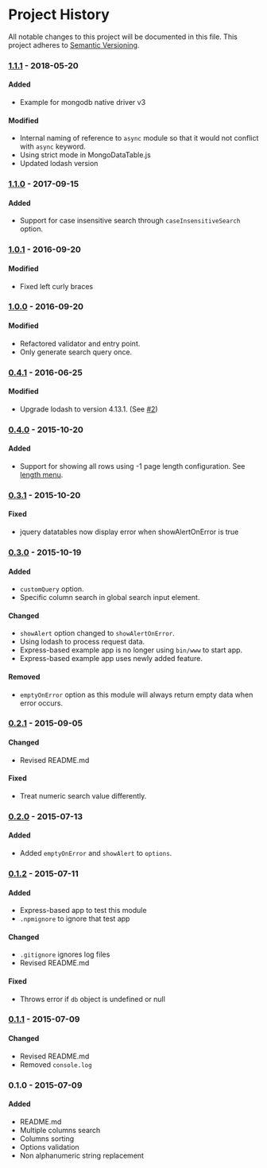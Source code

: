 # Project History

All notable changes to this project will be documented in this file. This project adheres to [Semantic Versioning](http://semver.org/).

### [1.1.1] - 2018-05-20

#### Added
* Example for mongodb native driver v3

#### Modified
* Internal naming of reference to `async` module so that it would not conflict with `async` keyword.
* Using strict mode in MongoDataTable.js
* Updated lodash version

### [1.1.0] - 2017-09-15

#### Added
* Support for case insensitive search through `caseInsensitiveSearch` option.

### [1.0.1] - 2016-09-20

#### Modified
* Fixed left curly braces

### [1.0.0] - 2016-09-20

#### Modified
* Refactored validator and entry point.
* Only generate search query once.

### [0.4.1] - 2016-06-25

#### Modified
* Upgrade lodash to version 4.13.1. (See [#2](https://github.com/dycodedev/mongo-datatable/pull/2))

### [0.4.0] - 2015-10-20

#### Added
* Support for showing all rows using -1 page length configuration. See [length menu](https://datatables.net/examples/advanced_init/length_menu.html).

### [0.3.1] - 2015-10-20

#### Fixed
* jquery datatables now display error when showAlertOnError is true

### [0.3.0] - 2015-10-19

#### Added
* `customQuery` option.
* Specific column search in global search input element.


#### Changed
* `showAlert` option changed to `showAlertOnError`.
* Using lodash to process request data.
* Express-based example app is no longer using `bin/www` to start app.
* Express-based example app uses newly added feature.

#### Removed
* `emptyOnError` option as this module will always return empty data when error occurs.

### [0.2.1] - 2015-09-05

#### Changed
* Revised README.md

#### Fixed
* Treat numeric search value differently.

### [0.2.0] - 2015-07-13

#### Added
* Added `emptyOnError` and `showAlert` to `options`.

### [0.1.2] - 2015-07-11

#### Added
* Express-based app to test this module
* `.npmignore` to ignore that test app

#### Changed
* `.gitignore` ignores log files
* Revised README.md

#### Fixed
* Throws error if `db` object is undefined or null

### [0.1.1] - 2015-07-09

#### Changed
* Revised README.md
* Removed `console.log`

### 0.1.0 - 2015-07-09

#### Added
* README.md
* Multiple columns search
* Columns sorting
* Options validation
* Non alphanumeric string replacement

[1.1.1]: https://github.com/dycodedev/mongo-datatable/compare/1.1.0...1.1.1
[1.1.0]: https://github.com/dycodedev/mongo-datatable/compare/1.0.1...1.1.0
[1.0.1]: https://github.com/dycodedev/mongo-datatable/compare/1.0.0...1.0.1
[1.0.0]: https://github.com/dycodedev/mongo-datatable/compare/0.4.1...1.0.0
[0.4.1]: https://github.com/dycodedev/mongo-datatable/compare/0.4.0...0.4.1
[0.4.0]: https://github.com/dycodedev/mongo-datatable/compare/0.3.1...0.4.0
[0.3.1]: https://github.com/dycodedev/mongo-datatable/compare/0.3.0...0.3.1
[0.3.0]: https://github.com/dycodedev/mongo-datatable/compare/0.2.1...0.3.0
[0.2.1]: https://github.com/dycodedev/mongo-datatable/compare/0.2.0...0.2.1
[0.2.0]: https://github.com/dycodedev/mongo-datatable/compare/0.1.2...0.2.0
[0.1.2]: https://github.com/dycodedev/mongo-datatable/compare/0.1.1...0.1.2
[0.1.1]: https://github.com/dycodedev/mongo-datatable/compare/0.1.0...0.1.1